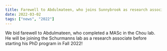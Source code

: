 ```yaml
---
title: Farewell to Abdulmateen, who joins Sunnybrook as research associate!
date: 2022-03-02
tags: ["news", "2022"]
---
```


We bid farewell to Abdulmateen, who completed a MASc in the Chou lab. He will be joining the Schurmanns lab as a research associate before starting his PhD program in Fall 2022!

<!--more-->

